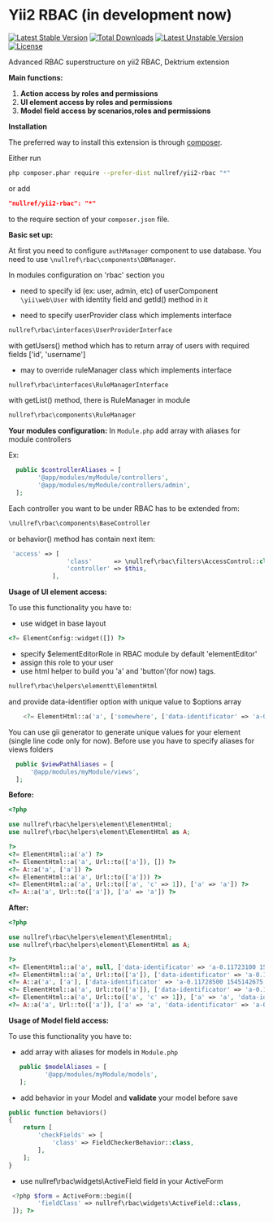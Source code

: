 Yii2 RBAC (in development now)
===============

[![Latest Stable Version](https://poser.pugx.org/nullref/yii2-rbac/v/stable)](https://packagist.org/packages/nullref/yii2-rbac) [![Total Downloads](https://poser.pugx.org/nullref/yii2-rbac/downloads)](https://packagist.org/packages/nullref/yii2-rbac) [![Latest Unstable Version](https://poser.pugx.org/nullref/yii2-rbac/v/unstable)](https://packagist.org/packages/nullref/yii2-rbac) [![License](https://poser.pugx.org/nullref/yii2-rbac/license)](https://packagist.org/packages/nullref/yii2-rbac)

Advanced RBAC superstructure on yii2 RBAC, Dektrium extension

**Main functions:**
1. **Action access by roles and permissions**
2. **UI element access by roles and permissions**
3. **Model field access by scenarios,roles and permissions**

**Installation**

The preferred way to install this extension is through [composer](http://getcomposer.org/download/).

Either run

```bash
php composer.phar require --prefer-dist nullref/yii2-rbac "*"
```

or add

```json
"nullref/yii2-rbac": "*"
```

to the require section of your `composer.json` file.

**Basic set up:** 

At first you need to configure `authManager` component to use database. You need to use `\nullref\rbac\components\DBManager`.

In modules configuration on 'rbac' section you 
- need to specify id (ex: user, admin, etc) of userComponent ``\yii\web\User``
with identity field and getId() method in it

- need to specify userProvider class which implements interface
```php
nullref\rbac\interfaces\UserProviderInterface
```
with getUsers() method which has to return array of users with
required fields ['id', 'username']

- may to override ruleManager class which implements interface
```php
nullref\rbac\interfaces\RuleManagerInterface
```
with getList() method, there is RuleManager in module
```php
nullref\rbac\components\RuleManager
```

**Your modules configuration:** 
In `Module.php` add array with aliases for module controllers

Ex:
```php
  public $controllerAliases = [
        '@app/modules/myModule/controllers',
        '@app/modules/myModule/controllers/admin',
  ];  
```

Each controller you want to be under RBAC has to be extended from:
```php
\nullref\rbac\components\BaseController
```
or behavior() method has contain next item:
```php
 'access' => [
                'class'      => \nullref\rbac\filters\AccessControl::class,
                'controller' => $this,
            ],
```

**Usage of UI element access:**

To use this functionality you have to:
- use widget in base layout
```php
<?= ElementConfig::widget([]) ?>
```
- specify $elementEditorRole in RBAC module by default 'elementEditor'
- assign this role to your user
- use html helper to build you 'a' and 'button'(for now) tags.
```php
nullref\rbac\helpers\elementt\ElementHtml
```
and provide data-identifier option with unique value to $options array
```php
    <?= ElementHtml::a('a', ['somewhere', ['data-identificator' => 'a-0.11723100 1545142675']) ?>
```
You can use gii generator to generate unique values for your element (single line code only for now). 
Before use you have to specify aliases for views folders
```php
  public $viewPathAliases = [
      '@app/modules/myModule/views',
  ];  
```

**Before:**
```php
<?php

use nullref\rbac\helpers\element\ElementHtml;
use nullref\rbac\helpers\element\ElementHtml as A;

?>
<?= ElementHtml::a('a') ?>
<?= ElementHtml::a('a', Url::to(['a']), []) ?>
<?= A::a('a', ['a']) ?>
<?= ElementHtml::a('a', Url::to(['a'])) ?>
<?= ElementHtml::a('a', Url::to(['a', 'c' => 1]), ['a' => 'a']) ?>
<?= A::a('a', Url::to(['a']), ['a' => 'a']) ?>

```

**After:**
```php
<?php

use nullref\rbac\helpers\element\ElementHtml;
use nullref\rbac\helpers\element\ElementHtml as A;

?>
<?= ElementHtml::a('a', null, ['data-identificator' => 'a-0.11723100 1545142675']) ?>
<?= ElementHtml::a('a', Url::to(['a']), ['data-identificator' => 'a-0.11726200 1545142675']) ?>
<?= A::a('a', ['a'], ['data-identificator' => 'a-0.11728500 1545142675']) ?>
<?= ElementHtml::a('a', Url::to(['a']), ['data-identificator' => 'a-0.11730500 1545142675']) ?>
<?= ElementHtml::a('a', Url::to(['a', 'c' => 1]), ['a' => 'a', 'data-identificator' => 'a-0.11732500 1545142675']) ?>
<?= A::a('a', Url::to(['a']), ['a' => 'a', 'data-identificator' => 'a-0.11734500 1545142675']) ?>
```

**Usage of Model field access:**

To use this functionality you have to:
- add array with aliases for models in `Module.php`

```php
   public $modelAliases = [
          '@app/modules/myModule/models',
   ];  
```
- add behavior in your Model and **validate** your model before save

```php
public function behaviors()
{
    return [
        'checkFields' => [
            'class' => FieldCheckerBehavior::class,
        ],
    ];
}
```
- use nullref\rbac\widgets\ActiveField field in your ActiveForm

```php
 <?php $form = ActiveForm::begin([
        'fieldClass' => nullref\rbac\widgets\ActiveField::class,
 ]); ?>
```
